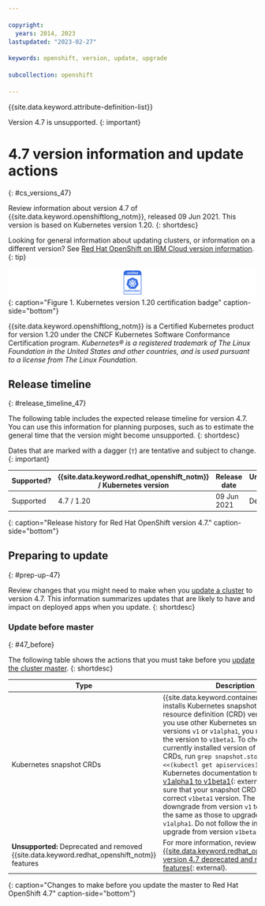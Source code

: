 ```yaml
---

copyright:
  years: 2014, 2023
lastupdated: "2023-02-27"

keywords: openshift, version, update, upgrade

subcollection: openshift

---
```


{{site.data.keyword.attribute-definition-list}}



Version 4.7 is unsupported. 
{: important}

# 4.7 version information and update actions
{: #cs_versions_47}

Review information about version 4.7 of {{site.data.keyword.openshiftlong_notm}}, released 09 Jun 2021. This version is based on Kubernetes version 1.20. 
{: shortdesc}

Looking for general information about updating clusters, or information on a different version? See [Red Hat OpenShift on IBM Cloud version information](/docs/openshift?topic=openshift-openshift_changelog).
{: tip}

![This badge indicates Kubernetes version 1.20 certification for {{site.data.keyword.openshiftlong_notm}}](images/certified-kubernetes-color.svg){: caption="Figure 1. Kubernetes version 1.20 certification badge" caption-side="bottom"}

{{site.data.keyword.openshiftlong_notm}} is a Certified Kubernetes product for version 1.20 under the CNCF Kubernetes Software Conformance Certification program. _Kubernetes® is a registered trademark of The Linux Foundation in the United States and other countries, and is used pursuant to a license from The Linux Foundation._

## Release timeline 
{: #release_timeline_47}

The following table includes the expected release timeline for version 4.7. You can use this information for planning purposes, such as to estimate the general time that the version might become unsupported. 
{: shortdesc}

Dates that are marked with a dagger (`†`) are tentative and subject to change.
{: important}

| Supported? | {{site.data.keyword.redhat_openshift_notm}} / Kubernetes version | Release date | Unsupported date |
| --- | --- | --- | --- |
| Supported | 4.7 / 1.20 | 09 Jun 2021 | Dec 2022`†` |
{: caption="Release history for Red Hat OpenShift version 4.7." caption-side="bottom"}

## Preparing to update
{: #prep-up-47}

Review changes that you might need to make when you [update a cluster](/docs/openshift?topic=openshift-update) to version 4.7. This information summarizes updates that are likely to have and impact on deployed apps when you update.
{: shortdesc}


### Update before master
{: #47_before}

The following table shows the actions that you must take before you [update the cluster master](/docs/openshift?topic=openshift-update#master).
{: shortdesc}

| Type | Description |
| ---- | ----------- |
| Kubernetes snapshot CRDs | {{site.data.keyword.containerlong_notm}} installs Kubernetes snapshot custom resource definition (CRD) version `v1beta1`. If you use other Kubernetes snapshot CRD versions `v1` or `v1alpha1`, you must change the version to `v1beta1`. To check the currently installed version of your snapshot CRDs, run `grep snapshot.storage.k8s.io <<(kubectl get apiservices)`. Follow the Kubernetes documentation to [Upgrade from v1alpha1 to v1beta1](https://github.com/kubernetes-csi/external-snapshotter#upgrade-from-v1alpha1-to-v1beta1){: external} to make sure that your snapshot CRDs are at the correct `v1beta1` version. The steps to downgrade from version `v1` to `v1beta1` are the same as those to upgrade from `v1alpha1`. Do not follow the instructions to upgrade from version `v1beta1` to version `v1`. |
| **Unsupported:** Deprecated and removed {{site.data.keyword.redhat_openshift_notm}} features | For more information, review the [{{site.data.keyword.redhat_openshift_notm}} version 4.7 deprecated and removed features](https://docs.openshift.com/container-platform/4.7/release_notes/ocp-4-7-release-notes.html#ocp-4-7-deprecated-removed-features){: external}. |
{: caption="Changes to make before you update the master to Red Hat OpenShift 4.7" caption-side="bottom"}



